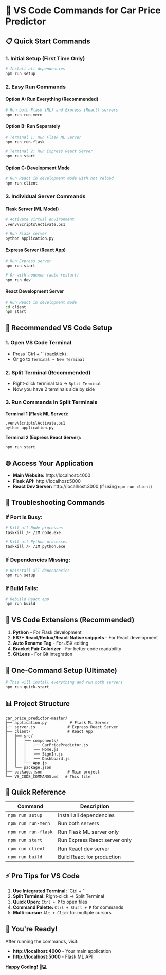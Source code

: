 # 🚀 VS Code Commands for Car Price Predictor

## 📋 Quick Start Commands

### **1. Initial Setup (First Time Only)**
```bash
# Install all dependencies
npm run setup
```

### **2. Easy Run Commands**

#### **Option A: Run Everything (Recommended)**
```bash
# Run both Flask (ML) and Express (React) servers
npm run run-mern
```

#### **Option B: Run Separately**
```bash
# Terminal 1: Run Flask ML Server
npm run run-flask

# Terminal 2: Run Express React Server  
npm run start
```

#### **Option C: Development Mode**
```bash
# Run React in development mode with hot reload
npm run client
```

### **3. Individual Server Commands**

#### **Flask Server (ML Model)**
```bash
# Activate virtual environment
.venv\Scripts\Activate.ps1

# Run Flask server
python application.py
```

#### **Express Server (React App)**
```bash
# Run Express server
npm run start

# Or with nodemon (auto-restart)
npm run dev
```

#### **React Development Server**
```bash
# Run React in development mode
cd client
npm start
```

## 🎯 **Recommended VS Code Setup**

### **1. Open VS Code Terminal**
- Press `Ctrl + `` (backtick)
- Or go to `Terminal → New Terminal`

### **2. Split Terminal (Recommended)**
- Right-click terminal tab → `Split Terminal`
- Now you have 2 terminals side by side

### **3. Run Commands in Split Terminals**

**Terminal 1 (Flask ML Server):**
```bash
.venv\Scripts\Activate.ps1
python application.py
```

**Terminal 2 (Express React Server):**
```bash
npm run start
```

## 🌐 **Access Your Application**

- **Main Website:** http://localhost:4000
- **Flask API:** http://localhost:5000
- **React Dev Server:** http://localhost:3000 (if using `npm run client`)

## 🔧 **Troubleshooting Commands**

### **If Port is Busy:**
```bash
# Kill all Node processes
taskkill /F /IM node.exe

# Kill all Python processes
taskkill /F /IM python.exe
```

### **If Dependencies Missing:**
```bash
# Reinstall all dependencies
npm run setup
```

### **If Build Fails:**
```bash
# Rebuild React app
npm run build
```

## 📝 **VS Code Extensions (Recommended)**

1. **Python** - For Flask development
2. **ES7+ React/Redux/React-Native snippets** - For React development
3. **Auto Rename Tag** - For JSX editing
4. **Bracket Pair Colorizer** - For better code readability
5. **GitLens** - For Git integration

## 🚀 **One-Command Setup (Ultimate)**

```bash
# This will install everything and run both servers
npm run quick-start
```

## 📊 **Project Structure**
```
car_price_predictor-master/
├── application.py          # Flask ML Server
├── server.js              # Express React Server
├── client/                # React App
│   ├── src/
│   │   ├── components/
│   │   │   ├── CarPricePredictor.js
│   │   │   ├── Home.js
│   │   │   ├── SignIn.js
│   │   │   └── Dashboard.js
│   │   └── App.js
│   └── package.json
├── package.json           # Main project
└── VS_CODE_COMMANDS.md   # This file
```

## 🎯 **Quick Reference**

| Command | Description |
|---------|-------------|
| `npm run setup` | Install all dependencies |
| `npm run run-mern` | Run both servers |
| `npm run run-flask` | Run Flask ML server only |
| `npm run start` | Run Express React server only |
| `npm run client` | Run React dev server |
| `npm run build` | Build React for production |

## ⚡ **Pro Tips for VS Code**

1. **Use Integrated Terminal:** `Ctrl + `` 
2. **Split Terminal:** Right-click → Split Terminal
3. **Quick Open:** `Ctrl + P` to open files
4. **Command Palette:** `Ctrl + Shift + P` for commands
5. **Multi-cursor:** `Alt + Click` for multiple cursors

## 🎉 **You're Ready!**

After running the commands, visit:
- **http://localhost:4000** - Your main application
- **http://localhost:5000** - Flask ML API

**Happy Coding! 🚗💻** 